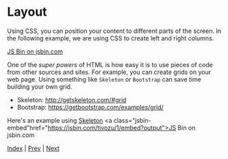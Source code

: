 # Layout

Using CSS, you can position your content to different parts of the screen.
In the following example, we are using CSS to create left and right columns.

<a class="jsbin-embed" href="http://jsbin.com/rinule/1/embed?output">JS Bin on jsbin.com</a>

One of the *super powers* of HTML is how easy it is to use pieces of code from other sources and sites.
For example, you can create grids on your web page.
Using something like `Skeleton` or `Bootstrap` can save time building your own grid.

- Skeleton: http://getskeleton.com/#grid
- Bootstrap: https://getbootstrap.com/examples/grid/

Here's an example using [Skeleton](http://getskeleton.com/#grid) <a class="jsbin-embed"href="https://jsbin.com/tivozu/1/embed?output">JS Bin on jsbin.com</a>

[Index](.) | [Prev](css-format) | [Next](ids-and-classes)
